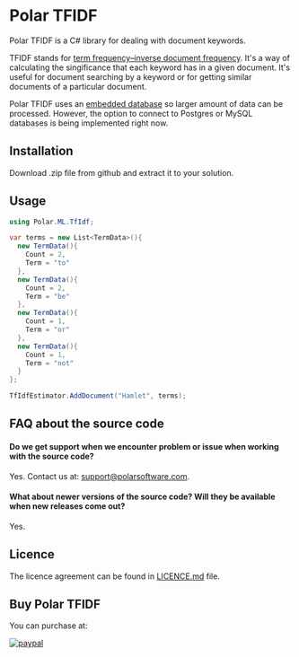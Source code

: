 # Polar TFIDF
Polar TFIDF is a C# library for dealing with document keywords.  
  
TFIDF stands for [term frequency–inverse document frequency](https://en.wikipedia.org/wiki/Tf%E2%80%93idf). It's a way of calculating the singificance that each keyword has in a given document. It's useful for document searching by a keyword or for getting similar documents of a particular document.  
  
Polar TFIDF uses an [embedded database](https://www.litedb.org/) so larger amount of data can be processed. However, the option to connect to Postgres or MySQL databases is being implemented right now.

## Installation
Download .zip file from github and extract it to your solution.

## Usage
```cs
using Polar.ML.TfIdf;

var terms = new List<TermData>(){
  new TermData(){
    Count = 2,
    Term = "to"
  },
  new TermData(){
    Count = 2,
    Term = "be"
  },
  new TermData(){
    Count = 1,
    Term = "or"
  },
  new TermData(){
    Count = 1,
    Term = "not"
  }
};

TfIdfEstimator.AddDocument("Hamlet", terms);
```

## FAQ about the source code

#### Do we get support when we encounter problem or issue when working with the source code?
Yes. Contact us at: support@polarsoftware.com.

#### What about newer versions of the source code? Will they be available when new releases come out?
Yes.

## Licence
The licence agreement can be found in [LICENCE.md](https://github.com/polarsoftware/PolarTFIDF/blob/master/LICENCE.md) file.

## Buy Polar TFIDF
You can purchase at:
  
[![paypal](https://www.paypalobjects.com/en_US/i/btn/btn_buynowCC_LG.gif)](https://www.paypal.com/cgi-bin/webscr?cmd=_s-xclick&hosted_button_id=5GXZ8B4QAT2EW)
